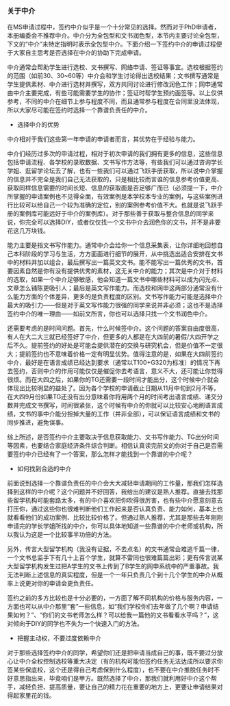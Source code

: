 ### 关于中介

在MS申请过程中，签约中介似乎是一个十分常见的选择。然而对于PhD申请者，本册编委会不推荐中介。中介分为全包型和文书润色型，本节内主要讨论全包型，下文的“中介”未特定指明时表示全包型中介。下面介绍一下签约中介的申请过程便于大家自主思考是否选择在中介的协助下完成申请。

中介通常会帮助学生进行选校、文书撰写、网络申请、签证等事宜。选校根据签约的范围（如前30、30~60等）中介会和学生讨论得出选校结果；文书撰写通常是学生提供素材、中介进行选材并撰写，双方共同讨论进行修改润色工作；网申通常由中介主要完成，有些可能需要学生的协作；签证时帮学生预约面签等。以上仅供参考，不同的中介在细节上参与程度不同，而且通常参与程度在合同里没法体现，所以大家尽可能在签约时选择一个靠谱负责任的中介。

- 	选择中介的优势

中介相对于我们这些第一年申请的申请者而言，其优势在于经验与能力。

中介们经历过多次的申请过程，相对于初次申请的我们拥有更多的信息，这些信息包括申请流程、各学校的录取数据、文书写作方法等，有些我们可以通过咨询学长学姐、逛留学论坛去了解，也有一些我们可以通过飞跃手册获取，所以说中介掌握的信息并不完全是我们自己无法获取的，只是相比较而言谁的信息参考价值更高、获取同样信息需要的时间长短、信息的获取面是否足够广而已（必须提一下，中介所掌握的申请案例也不见得全面，有效案例是本学校本专业的案例，与这些案例进行比较可以给自己一个较为准确的定位，别的案例参考价值不大。也就是说飞跃手册的案例库可能远好于中介的案例库）。对于那些善于获取与整合信息的同学来说，你完全可以选择DIY，或者仅仅找一个文书中介去润色你的文书，并不是非要花这几万块钱。

能力主要是指文书写作能力。通常中介会给你一个信息采集表，让你详细地回想自己本科阶段的学习与生活，方方面面进行细节的展开，从中挑选出适合安排在文书中的材料并加以组合，最后撰写出一篇英文文书。能不能写出一篇优秀的文书，首要因素自然是你有没有提供优秀的素材，这无关中介的能力；其次是中介对于材料的选取，如果一个中介足够敏感，他会知道一篇文书中哪些材料可以成为闪光点、文章怎么铺陈更吸引人；最后是英文写作能力。而选校和网申这两部分通常没有什么能力方面的个体差异，更多的是负责程度的区别。文书写作能力可能是选择中介最大的吸引力——但是对于英文写作能力很强的同学来说并非必须；这也不是选择签约中介的唯一理由——如前文所言，你也可以选择只找一个文书润色中介。

还需要考虑的是时间问题。首先，什么时候签中介。这个问题的答案自由度很高，有人在大二大三就已经签好了中介，但更多的人都是在大四前的暑假/大四开学之后不久。提前签约的好处是可能会提供潜在的交换与研究机会，但是价值不一定很大；提前签约也不意味着价格一定有明显优势。值得注意的是，如果在大四前签约中介，最好是在语言成绩已经达到要求（通常以T100+G320为标准）的情况下再去签约，否则中介的作用可能仅仅是催促你去考语言，意义不大，还可能让你觉得很烦。而在大四之后，如果你的TG还需要一段时间才能出分，这个时候中介就会体现出比较明显的益处了。因为各个学校的申请截止日期从11月中旬到2月不等，在大四9月份如果TG还没有出分意味着你将用两个月的时间考出语言成绩、递交分数并完成文书撰写，时间很紧张，这个时候有中介的你就可以比较安心地刷语言成绩，文书的事中介能分担掉大量的工作（并非全部），可以保证语言成绩和文书的同步推进，避免误事。

综上所述，是否签约中介主要取决于信息获取能力、文书写作能力、TG出分时间等因素，也要结合家庭经济条件综合判断。相信认真读完前文的你对于自己是否需要签约中介已经有了一个答案，那么怎样才能找到一个靠谱的中介呢？

-	如何找到合适的中介

前面说到选择一个靠谱负责任的中介会大大减轻申请期间的工作量，那我们怎样选择到这样的中介呢？这个问题并不好回答，我给出的建议是熟人推荐。直接去找那些留学机构可能套路太多，有的中介喜欢把你吹得很厉害，也有些中介愿意刻意去打压你，通过这些你也很难判断他们工作起来是否认真负责、能力如何，基本上也就看看他们的成功案例、比较比较价格了。但通过熟人推荐，尤其是那些去年刚刚申请完的学长学姐所找的中介，你可以具体地知道一些靠谱的中介老师或机构，所以我认为这是一个比较事半功倍的方法。

另外，传言大型留学机构（我没有证据，不去点名）的文书通常会难逃千篇一律，一个文书总监手下有几十上百个学生，就算不雷同也很难篇篇出彩；更有传言说某大型留学机构发生过把A学生的文书上传到了B学生的网申系统中的严重事故。我无法判断上述信息的真实程度，但是一个一年只负责几个到十几个学生的中介从概率上说更对你的申请会更负责任。

签约之前的多方比较也是十分必要的，一方面了解不同机构的价格与服务内容，一方面也可以从中介那里“套”一些信息，如“我们学校你们去年做了几个啊？申请结果如何？”、“你们的文书老师怎么样？可以给我一篇他的文书看看水平吗？”，这对倾向于DIY的同学也不失为一个快速入门的方法。

-	把握主动权，不要过度依赖中介

对于那些选择签约中介的同学，希望你们还是把申请当成自己的事，既不要过分放心让中介全权控制选校等重大决定（有的机构可能怕签约任务无法达成所以要求你签某些保底校，这个还是得自己考虑保到什么程度），也不要在中介推脱任务时不好意思指出来，毕竟咱们是甲方。既然选择了中介，那我们就利用好中介这个帮手，减轻负担、提高质量，要让自己的精力花在重要的地方上，更要让申请结果对得起家里花的钱。

